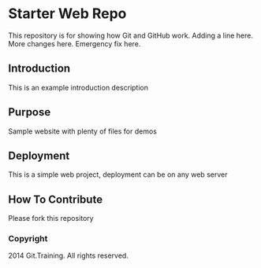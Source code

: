 # Starter Web Repo

This repository is for showing how Git and GitHub work. Adding a line here.
More changes here. Emergency fix here.

## Introduction

This is an example introduction description

## Purpose

Sample website with plenty of files for demos

## Deployment

This is a simple web project, deployment can be on any web server

## How To Contribute

Please fork this repository

### Copyright

2014 Git.Training. All rights reserved.
